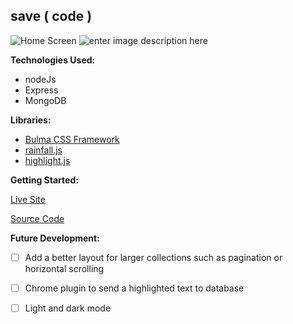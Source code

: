 
## save ( code )
![Home Screen](https://i.imgur.com/0x9Gn83.png)
![enter image description here](https://i.imgur.com/x9vXj9u.png)

**Technologies Used:**
 - nodeJs
 - Express
 - MongoDB

**Libraries:**
 - [Bulma CSS Framework](https://bulma.io/)
 - [rainfall.js](http://raphamorim.io/waterfall.js/)
 - [highlight.js](https://highlightjs.org/)

**Getting Started:**

[Live Site](code-save.herokuapp.com/)

[Source Code](https://github.com/nickmackenzie/code-save)

**Future Development:**

 - [ ] Add a better layout for larger collections such as pagination or horizontal scrolling
 

 - [ ] Chrome plugin to send a highlighted text to database
 

 - [ ] Light and dark mode
